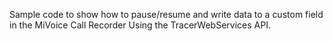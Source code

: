 Sample code to show how to pause/resume and write data to a custom field in the MiVoice Call Recorder Using the TracerWebServices API.
